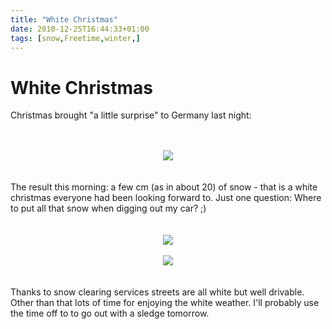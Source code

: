 ```yaml
---
title: "White Christmas"
date: 2010-12-25T16:44:33+01:00
tags: [snow,Freetime,winter,]
---
```


# White Christmas


Christmas brought "a little surprise" to Germany last night:<br><br><center><br><img 
src="http://isabel-drost.de/Bilder/wordpress/snowfall.jpg"/><br></center><br><br>The result this morning: a few cm (as 
in about 20) of snow - that is a white christmas everyone had been looking forward to. Just one question: Where to put 
all that snow when digging out my car? ;)<br><br><center><br><img 
src="http://isabel-drost.de/Bilder/wordpress/snowwheel.jpg"/><br><br><img 
src="http://isabel-drost.de/Bilder/wordpress/snowmountain.jpg"/><br></center><br><br>Thanks to snow clearing services 
streets are all white but well drivable. Other than that lots of time for enjoying the white weather. I'll probably use 
the time off to to go out with a sledge tomorrow.
